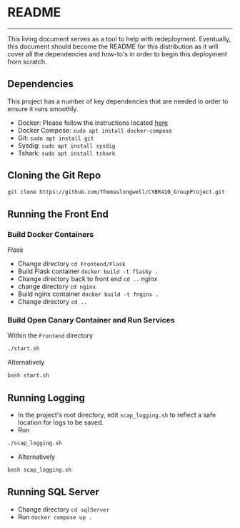 # README
---
This living document serves as a tool to help with redeployment. Eventually, this document should become the README for this distribution as it will cover all the dependencies and how-to's in order to begin this deployment from scratch.

## Dependencies

This project has a number of key dependencies that are needed in
order to ensure it runs smoothly.

- Docker: Please follow the instructions located [here](https://docs.docker.com/engine/install/ubuntu/)
- Docker Compose: `sudo apt install docker-compose`
- Git: `sudo apt install git`
- Sysdig: `sudo apt install sysdig`
- Tshark: `sudo apt install tshark`

## Cloning the Git Repo

```bash
git clone https://github.com/Thomaslongwell/CYBR410_GroupProject.git
```

## Running the Front End

### Build Docker Containers

*Flask*
- Change directory `cd Frontend/Flask`
- Build Flask container `docker build -t flasky .`
- Change directory back to front end `cd ..`
*nginx*
- change directory `cd nginx`
- Build nginx container `docker build -t fnginx .`
- Change directory `cd ..`

### Build Open Canary Container and Run Services

Within the `Frontend` directory

```bash
./start.sh
```

Alternatively

```Bash
bash start.sh
```

## Running Logging
- In the project's root directory, edit `scap_logging.sh` to reflect a safe location for logs to be saved.
- Run 
```Bash
./scap_logging.sh
```

- Alternatively 
```Bash
bash scap_logging.sh
```

## Running SQL Server

- Change directory `cd sqlServer`
- Run `docker compose up .`